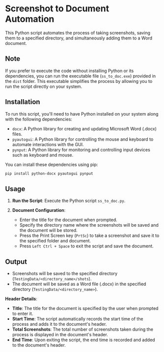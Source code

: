# Screenshot to Document Automation

This Python script automates the process of taking screenshots, saving them to a specified directory, and simultaneously adding them to a Word document. 

## Note

If you prefer to execute the code without installing Python or its dependencies, you can run the executable file (`ss_to_doc.exe`) provided in the `dist` folder.
This executable simplifies the process by allowing you to run the script directly on your system.

## Installation

To run this script, you'll need to have Python installed on your system along with the following dependencies:

- `docx`: A Python library for creating and updating Microsoft Word (.docx) files.
- `pyautogui`: A Python library for controlling the mouse and keyboard to automate interactions with the GUI.
- `pynput`: A Python library for monitoring and controlling input devices such as keyboard and mouse.

You can install these dependencies using pip:

```bash
pip install python-docx pyautogui pynput
```
## Usage

1. **Run the Script**: Execute the Python script `ss_to_doc.py`.

2. **Document Configuration**:
   - Enter the title for the document when prompted.
   - Specify the directory name where the screenshots will be saved and the document will be stored.
   - Press the Print Screen key (`PrtSc`) to take a screenshot and save it to the specified folder and document.
   - Press `Left Ctrl + Space` to exit the script and save the document.

## Output
   - Screenshots will be saved to the specified directory (`TestingData/<directory_name>/shots`).
   - The document will be saved as a Word file (.docx) in the specified directory (`TestingData/<directory_name>`).
  
   **Header Details**:
  - **Title**: The title for the document is specified by the user when prompted to enter it.
  - **Start Time**: The script automatically records the start time of the process and adds it to the document's header.
  - **Total Screenshots**: The total number of screenshots taken during the process is displayed in the document's header.
  - **End Time**: Upon exiting the script, the end time is recorded and added to the document's header.

